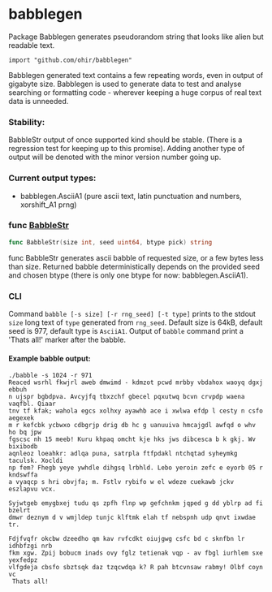 # babblegen
Package Babblegen generates pseudorandom string that looks like alien but readable text.

`import "github.com/ohir/babblegen"`

Babblegen generated text contains a few repeating words, even in output of gigabyte size. Babblegen is used to generate data to test and analyse searching or formatting code - wherever keeping a huge corpus of real text data is unneeded.

### Stability:
BabbleStr output of once supported kind should be stable. (There is a regression test for keeping up to this promise). Adding another type of output will be denoted with the minor version number going up.

### Current output types:
- babblegen.AsciiA1 (pure ascii text, latin punctuation and numbers, xorshift_A1 prng)

### <a name="BabbleStr">func</a> [BabbleStr](/src/target/babble.go?s=2711:2767#L124)
``` go
func BabbleStr(size int, seed uint64, btype pick) string
```
func BabbleStr generates ascii babble of requested size, or a few bytes less than size. Returned babble deterministically depends on the provided seed and chosen btype (there is only one btype for now: babblegen.AsciiA1).

### CLI
Command `babble [-s size] [-r rng_seed] [-t type]` prints to the stdout `size` long text of `type` generated from `rng_seed`. Default size is 64kB, default seed is 977, default type is `AsciiA1`. Output of `babble` command print a 'Thats all!' marker after the babble.

#### Example babble output:
```
./babble -s 1024 -r 971
Reaced wsrhl fkwjrl aweb dmwimd - kdmzot pcwd mrbby vbdahox waoyq dgxj ebbuh
n ujspr bgbdpva. Avcyjfq tbxzchf gbecel pqxutwq bcvn crvpdp waena vaqfbl. Qiaar
tnv tf kfak; wahola egcs xolhxy ayawhb ace i xwlwa efdp l cesty n csfo aegexek
m r kefcbk ycbwxo cdbgrjp drig db hc g uanuuiva hmcajgdl awfqd o whv ho bq jpw
fgscsc nh 15 meeb! Kuru khpaq omcht kje hks jws dibcesca b k gkj. Wv bixibodb
aqnleoz loeahkr: adlqa puna, satrpla ftfpdakl ntchqtad syheymkg taculsk. Xocldi
np fem? Fhegb yeye ywhdle dihgsq lrbhld. Lebo yeroin zefc e eyorb 05 r kndswffa
a vyaqcp s hri obvjfa; m. Fstlv rybifo w el wdeze cuekawb jckv eszlapvu vcx.

Syjwtgeb emygbxej tudu qs zpfh flnp wp gefchnkm jqped g dd yblrp ad fi bzelrt
dmwr deznym d v wmjldep tunjc klftmk elah tf nebspnh udp qnvt ixwdae tr.

Fdjfvqfr okcbw dzeedho qm kav rvfcdkt oiujgwg csfc bd c sknfbn lr idhbfzgi nrb
fkm xgw. Zpij bobucm inads ovy fglz tetienak vqp - av fbgl iurhlem sxe yexfedpz
vlfgdeja cbsfo sbztsqk daz tzqcwdqa k? R pah btcvnsaw rabmy! Olbf coyn vc
 Thats all!
```
